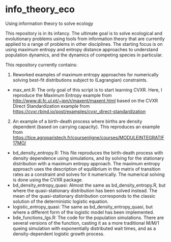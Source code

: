 # info_theory_eco
Using information theory to solve ecology

This repository is in its infancy. The ultimate goal is to solve ecological and evolutionary problems using tools from information theory that are currently applied to a range of problems in other disciplines. The starting focus is on using maximum entropy and entropy distance approaches to understand population dynamics, and the dynamics of competing species in particular. 

This repository currently contains:

1. Reworked examples of maximum entropy approaches for numerically solving best-fit distributions subject to (Lagrangian) constraints.
  
  *  max_ent.R: The only goal of this script is to start learning CVXR. Here, I reproduce the Maximum Entropy example from http://www.di.fc.ul.pt/~jpn/r/maxent/maxent.html based on the CVXR Direct Standardization example from https://cvxr.rbind.io/post/examples/cvxr_direct-standardization  
  
2. An example of a birth-death process where births are density dependent (based on carrying capacity). This reproduces an example from https://tice.agroparistech.fr/coursenligne/courses/MODULEINTEGRATIF17MO/

  * bd_density_entropy.R: This file reproduces the birth-death process with density dependence using simulations, and by solving for the stationary distribution with a maximum entropy approach. The maximum entropy approach uses the description of equilibrium in the matrix of transition rates as a constraint and solves for it numerically. The numerical solving is done using the CVXR package. 
  * bd_density_entropy_quasi: Almost the same as bd_density_entropy.R, but where the quasi-stationary distribution has been solved instead. The mean of the quasi-stationary distribution corresponds to the classic solution of the deterministic logistic equation. 
  * logistic_entropy_quasi: The same as bd_density_entropy_quasi, but where a different form of the logistic model has been implemented. 
  * bde_functions_lgs.R: The code for the population simulations. There are several versions of the function, casting it  as a more traditional M/M/1 queing simulation with exponentially distributed wait times, and as a density-dependent logistic growth process. 
